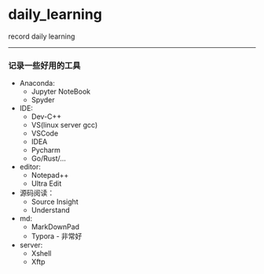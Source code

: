 # daily_learning
record daily learning

   
------------------
### 记录一些好用的工具
- Anaconda:
  - Jupyter NoteBook
  - Spyder
- IDE:
  - Dev-C++
  - VS(linux server gcc)
  - VSCode
  - IDEA
  - Pycharm
  - Go/Rust/...
- editor: 
  - Notepad++
  - Ultra Edit
- 源码阅读：
  - Source Insight
  - Understand
- md: 
  - MarkDownPad
  - Typora - 非常好
- server:
  - Xshell
  - Xftp

      
         
